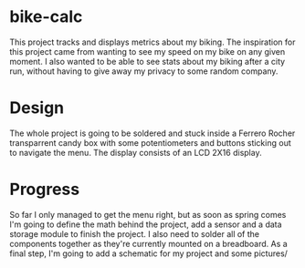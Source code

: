 # bike-calc
This project tracks and displays metrics about my biking. The inspiration for this project came from wanting to see my speed on my bike on any given moment. I also wanted to be able to see stats about my biking after a city run, without having to give away my privacy to some random company.

# Design
The whole project is going to be soldered and stuck inside a Ferrero Rocher transparrent candy box with some potentiometers and buttons sticking out to navigate the menu. The display consists of an LCD 2X16 display.

# Progress
So far I only managed to get the menu right, but as soon as spring comes I'm going to define the math behind the project, add a sensor and a data storage module to finish the project. I also need to solder all of the components together as they're currently mounted on a breadboard. As a final step, I'm going to add a schematic for my project and some pictures/
